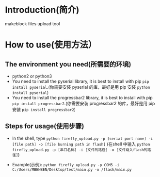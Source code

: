 # Introduction(简介)
makeblock files upload tool

# How to use(使用方法）
## The environment you need(所需要的环境)

- python2 or python3
- You need to install the pyserial library, it is best to install with pip `pip install pyserial`.(你需要安装 pyserial 的库，最好是用 pip 安装 `python install pyserial`)
- You need to install the progressbar2 library, it is best to install with pip `pip install progressbar2`.(你需要安装 progressbar2 的库，最好是用 pip 安装 `pip install progressbar2`)

## Steps for usage(使用步骤)

- In the shell, type `python firefly_upload.py -p [serial port name] -i [file path] -o [file burning path in flash]` (在shell 中输入 `python firefly_upload.py -p [串口名称] -i [文件的路径] -o [文件烧入flash的路径]`)

- Example(示例): `python firefly_upload.py -p COM5 -i C:/Users/MBENBEN/Desktop/test/main.py -o /flash/main.py`

